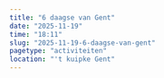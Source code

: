 ```yaml
---
title: "6 daagse van Gent"
date: "2025-11-19"
time: "18:11"
slug: "2025-11-19-6-daagse-van-gent"
pagetype: "activiteiten"
location: "'t kuipke Gent"
---
```




